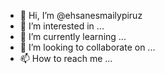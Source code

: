- 👋 Hi, I’m @ehsanesmailypiruz
- 👀 I’m interested in ...
- 🌱 I’m currently learning ...
- 💞️ I’m looking to collaborate on ...
- 📫 How to reach me ...

<!---
ehsanesmailypiruz/ehsanesmailypiruz is a ✨ special ✨ repository because its `README.md` (this file) appears on your GitHub profile.
You can click the Preview link to take a look at your changes.
--->
